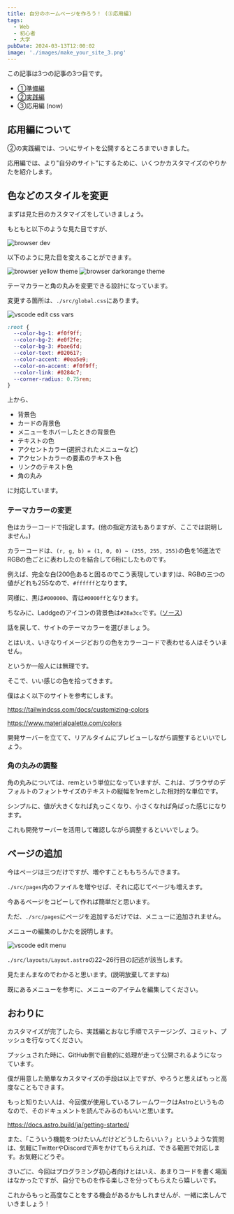 ```yaml
---
title: 自分のホームページを作ろう！ (③応用編)
tags: 
  - Web
  - 初心者
  - 大学
pubDate: 2024-03-13T12:00:02
image: './images/make_your_site_3.png'
---
```


この記事は3つの記事の3つ目です。
- [①準備編](./make_your_site_1)
- [②実践編](./make_your_site_2)
- ③応用編 (now)

## 応用編について
②の実践編では、ついにサイトを公開するところまでいきました。

応用編では、より"自分のサイト"にするために、いくつかカスタマイズのやりかたを紹介します。

## 色などのスタイルを変更
まずは見た目のカスタマイズをしていきましょう。

もともと以下のような見た目ですが、

![browser dev](../../assets/browser_dev.png)

以下のように見た目を変えることができます。

![browser yellow theme](../../assets/browser_yellow_theme.png)
![browser darkorange theme](../../assets/browser_darkorange_theme.png)

テーマカラーと角の丸みを変更できる設計になっています。

変更する箇所は、`./src/global.css`にあります。

![vscode edit css vars](../../assets/vscode_edit_css_vars.png)

```css
:root {
  --color-bg-1: #f0f9ff;
  --color-bg-2: #e0f2fe;
  --color-bg-3: #bae6fd;
  --color-text: #020617;
  --color-accent: #0ea5e9;
  --color-on-accent: #f0f9ff;
  --color-link: #0284c7;
  --corner-radius: 0.75rem;
}
```

上から、

- 背景色
- カードの背景色
- メニューをホバーしたときの背景色
- テキストの色
- アクセントカラー(選択されたメニューなど)
- アクセントカラーの要素のテキスト色
- リンクのテキスト色
- 角の丸み

に対応しています。

### テーマカラーの変更
色はカラーコードで指定します。(他の指定方法もありますが、ここでは説明しません。)

カラーコードは、`(r, g, b) = (1, 0, 0) ~ (255, 255, 255)`の色を16進法でRGBの色ごとに表わしたのを結合して6桁にしたものです。

例えば、完全な白(200色あると困るのでこう表現しています)は、RGBの三つの値がどれも255なので、`#ffffff`となります。

同様に、黒は`#000000`、青は`#0000ff`となります。

ちなみに、Laddgeのアイコンの背景色は`#28a3cc`です。([ソース](https://github.com/laddge/laddge-icon))

話を戻して、サイトのテーマカラーを選びましょう。

とはいえ、いきなりイメージどおりの色をカラーコードで表わせる人はそういません。

というか一般人には無理です。

そこで、いい感じの色を拾ってきます。

僕はよく以下のサイトを参考にします。

https://tailwindcss.com/docs/customizing-colors

https://www.materialpalette.com/colors

開発サーバーを立てて、リアルタイムにプレビューしながら調整するといいでしょう。

### 角の丸みの調整
角の丸みについては、remという単位になっていますが、これは、ブラウザのデフォルトのフォントサイズのテキストの縦幅を1remとした相対的な単位です。

シンプルに、値が大きくなれば丸っこくなり、小さくなれば角ばった感じになります。

これも開発サーバーを活用して確認しながら調整するといいでしょう。

## ページの追加
今はページは三つだけですが、増やすことももちろんできます。

`./src/pages`内のファイルを増やせば、それに応じてページも増えます。

今あるページをコピーして作れば簡単だと思います。

ただ、`./src/pages`にページを追加するだけでは、メニューに追加されません。

メニューの編集のしかたを説明します。

![vscode edit menu](../../assets/vscode_edit_menu.png)

`./src/layouts/Layout.astro`の22~26行目の記述が該当します。

見たまんまなのでわかると思います。(説明放棄してますね)

既にあるメニューを参考に、メニューのアイテムを編集してください。

## おわりに
カスタマイズが完了したら、実践編とおなじ手順でステージング、コミット、プッシュを行なってください。

プッシュされた時に、GitHub側で自動的に処理が走って公開されるようになっています。

僕が用意した簡単なカスタマイズの手段は以上ですが、やろうと思えばもっと高度なこともできます。

もっと知りたい人は、今回僕が使用しているフレームワークはAstroというものなので、そのドキュメントを読んでみるのもいいと思います。

https://docs.astro.build/ja/getting-started/

また、「こういう機能をつけたいんだけどどうしたらいい？」というような質問は、気軽にTwitterやDiscordで声をかけてもらえれば、できる範囲で対応します。お気軽にどうぞ。

さいごに、今回はプログラミング初心者向けとはいえ、あまりコードを書く場面はなかったですが、自分でものを作る楽しさを分ってもらえたら嬉しいです。

これからもっと高度なことをする機会があるかもしれませんが、一緒に楽しんでいきましょう！
